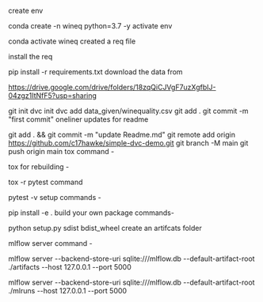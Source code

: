 create env

conda create -n wineq python=3.7 -y
activate env

conda activate wineq
created a req file

install the req

pip install -r requirements.txt
download the data from

https://drive.google.com/drive/folders/18zqQiCJVgF7uzXgfbIJ-04zgz1ItNfF5?usp=sharing

git init
dvc init 
dvc add data_given/winequality.csv
git add .
git commit -m "first commit"
oneliner updates for readme

git add . && git commit -m "update Readme.md"
git remote add origin https://github.com/c17hawke/simple-dvc-demo.git
git branch -M main
git push origin main
tox command -

tox
for rebuilding -

tox -r 
pytest command

pytest -v
setup commands -

pip install -e . 
build your own package commands-

python setup.py sdist bdist_wheel
create an artifcats folder

mlflow server command -

mlflow server --backend-store-uri sqlite:///mlflow.db --default-artifact-root ./artifacts --host 127.0.0.1 --port 5000

mlflow server --backend-store-uri sqlite:///mlflow.db --default-artifact-root ./mlruns --host 127.0.0.1 --port 5000

